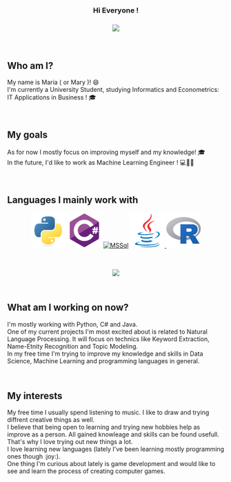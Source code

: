 <!--- <h3 align="center"> <img src="https://github.com/malasie/malasie/blob/main/hi.gif" width="50px">    Hi Everyone !  </h3> --->
<h3 align="center">   Hi Everyone !  </h3>
<h3 align="center"> <img src="https://capsule-render.vercel.app/api?type=rect&color=gradient&height=2"> </h3></br>
<h2> Who am I? </h2>
<p> My name is Maria ( or Mary )! 😄 </br>
I'm currently a University Student, studying Informatics and Econometrics: IT Applications in Business !  🎓</p>
</br>

<h2> My goals </h2>
<p> As for now I mostly focus on improving myself and my knowledge! 🎓</br>
In the future, I'd like to work as Machine Learning Engineer ! 💻👩‍💻</p>
  </br>
  <h2> Languages I mainly work with </h2>
    <p align="center">
    <!-- Python -->
    <a href="https://www.python.org" target="_blank"> <img src="https://raw.githubusercontent.com/devicons/devicon/master/icons/python/python-original.svg" alt="Python" width="80" height="80"/></a>
    <!-- C# -->
      <a href="https://www.w3schools.com/cs/" target="_blank"><img src="https://raw.githubusercontent.com/devicons/devicon/master/icons/csharp/csharp-original.svg" alt="C#" width="80" height="80" /></a>
    <!-- SQL -->
    <a href="https://www.microsoft.com/en-us/sql-server" target="_blank"><img src="https://1.bp.blogspot.com/-bBFQnSmDq6g/Xp5KJEFCJsI/AAAAAAAAAMc/gBf2EFeus8cjj0viVOGf3CBBCNncZjBjgCLcBGAsYHQ/s1600/SQL-Server-Management-Studio-Logo.png" alt="MSSql" width="80" height="80" /></a>
    <!-- Java -->
    <a href="https://www.java.com" target="_blank"> <img src="https://raw.githubusercontent.com/devicons/devicon/master/icons/java/java-original.svg" alt="Java" width="80" height="80"/> </a>
    <!-- R -->
    <a href="https://www.r-project.org/" target="_blank"> <img src="https://raw.githubusercontent.com/devicons/devicon/1119b9f84c0290e0f0b38982099a2bd027a48bf1/icons/r/r-original.svg" alt="R" width="80" height="80"/> </a>
</p>
</br>
<p align="center">
  <img align="center" src="https://github-readme-stats.vercel.app/api/top-langs/?username=malasie&langs_count=6&theme=tokyonight&layout=compact&count_private=true&exclude_repo=Interaktywne-Serwisy-Internetowe" />
</p>



</br>
<h2> What am I working on now? </h2>
<p> I'm mostly working with Python, C# and Java. </br>
One of my current projects I'm most excited about is related to Natural Language Processing. It will focus on technics like Keyword Extraction, Name-Etnity Recognition and Topic Modeling. </br>
In my free time I'm trying to improve my knowledge and skills in Data Science, Machine Learning and programming languages in general.
 </p> 
 </br>
 
<h2> My interests </h2>
<p> My free time I usually spend listening to music. I like to draw and trying diffrent creative things as well. </br>
I believe that being open to learning and trying new hobbies help as improve as a person. All gained knowleage and skills can be found usefull. </br>
That's why I love trying out new things a lot. </br>
I love learning new languages (lately I've been learning mostly programming ones though :joy:). </br>
One thing I'm curious about lately is game development and would like to see and learn the process of creating computer games. </p>

<!--
**malasie/malasie** is a ✨ _special_ ✨ repository because its `README.md` (this file) appears on your GitHub profile.

Here are some ideas to get you started:

- 🔭 I’m currently working on ...
- 🌱 I’m currently learning ...
- 👯 I’m looking to collaborate on ...
- 🤔 I’m looking for help with ...
- 💬 Ask me about ...
- 📫 How to reach me: ...
- 😄 Pronouns: ...
- ⚡ Fun fact: ...
-->
